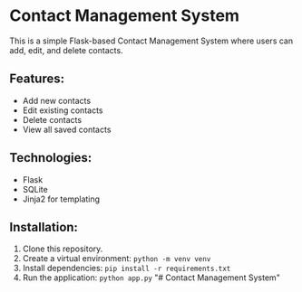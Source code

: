 # Contact Management System

This is a simple Flask-based Contact Management System where users can add, edit, and delete contacts.

## Features:
- Add new contacts
- Edit existing contacts
- Delete contacts
- View all saved contacts

## Technologies:
- Flask
- SQLite
- Jinja2 for templating

## Installation:
1. Clone this repository.
2. Create a virtual environment: `python -m venv venv`
3. Install dependencies: `pip install -r requirements.txt`
4. Run the application: `python app.py`
"# Contact Management System" 
